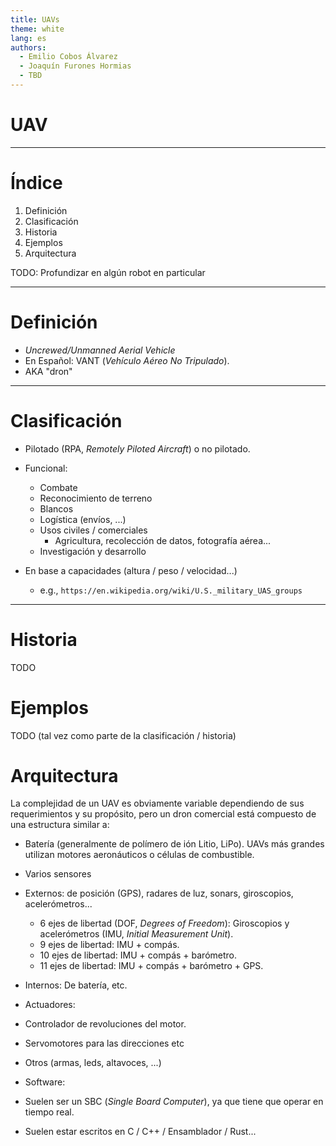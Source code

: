 ```yaml
---
title: UAVs
theme: white
lang: es
authors:
  - Emilio Cobos Álvarez
  - Joaquín Furones Hormias
  - TBD
---
```


# UAV

---

# Índice

 1. Definición
 2. Clasificación
 3. Historia
 4. Ejemplos
 5. Arquitectura

TODO: Profundizar en algún robot en particular

---

# Definición

 * _Uncrewed/Unmanned Aerial Vehicle_
 * En Español: VANT (_Vehículo Aéreo No Tripulado_).
 * AKA "dron"

---

# Clasificación

 * Pilotado (RPA, _Remotely Piloted Aircraft_) o no pilotado.

 * Funcional:

   * Combate
   * Reconocimiento de terreno
   * Blancos
   * Logística (envíos, ...)
   * Usos civiles / comerciales
     * Agricultura, recolección de datos, fotografía aérea...
   * Investigación y desarrollo

 * En base a capacidades (altura / peso / velocidad...)
   * e.g., `https://en.wikipedia.org/wiki/U.S._military_UAS_groups`

---

# Historia

TODO

# Ejemplos

TODO (tal vez como parte de la clasificación / historia)

# Arquitectura

La complejidad de un UAV es obviamente variable dependiendo de sus
requerimientos y su propósito, pero un dron comercial está compuesto de una
estructura similar a:

 * Batería (generalmente de polímero de ión Litio, LiPo). UAVs más grandes
   utilizan motores aeronáuticos o células de combustible.

 * Varios sensores

  * Externos: de posición (GPS), radares de luz, sonars, giroscopios,
    acelerómetros...

    * 6 ejes de libertad (DOF, _Degrees of Freedom_): Giroscopios
      y acelerómetros (IMU, _Initial Measurement Unit_).
    * 9 ejes de libertad: IMU + compás.
    * 10 ejes de libertad: IMU + compás + barómetro.
    * 11 ejes de libertad: IMU + compás + barómetro + GPS.

  * Internos: De batería, etc.

 * Actuadores:

  * Controlador de revoluciones del motor.
  * Servomotores para las direcciones etc
  * Otros (armas, leds, altavoces, ...)

 * Software:

  * Suelen ser un SBC (_Single Board Computer_), ya que tiene que operar en
    tiempo real.
  * Suelen estar escritos en C / C++ / Ensamblador / Rust...
